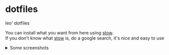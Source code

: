 # dotfiles
leo' dotfiles

You can install what you want from here using [stow](https://www.gnu.org/software/stow/). <br>
If you don't know what [stow](https://www.gnu.org/software/stow/) is, do a google search, it's nice and easy to use

<details>
   <summary>Some screenshots</summary>
  
  ![why are u reading this?](./screenshot.png)
  ![why are u reading this, again?](./screenshot-2.png)

</details>

